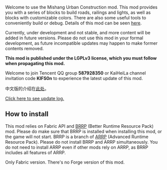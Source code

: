 Welcome to use the Mishang Urban Construction mod. This mod provides you with a series of blocks to build roads, railings and lights, as well as blocks with customizable colors. There are also some useful tools to conveniently build or debug. Details of this mod can be seen [here](https://github.com/SolidBlock-cn/mishanguc/wiki).

Currently, under development and not stable, and more content will be added in future versions. Please do not use this mod in your formal development, as future incompatible updates may happen to make former contents removed.

**This mod is published under the LGPLv3 license, which you must follow when propagating this mod.**

Welcome to join Tencent QQ group **587928350** or KaiHeiLa channel invitation code **KlFS0n** to experience the latest update of this mod.

中文版的介绍在[此处](README.md)。

[Click here to see update log.](UpdateLog-en.md)

## How to install

This mod relies on Fabric API and [BRRP](https://github.com/SolidBlock-cn/BRRP) (Better Runtime Resource Pack) mod. Please do make sure that BRRP is installed when installing this mod, or the game will not start. BRRP is a branch of [ARRP](https://github.com/Devan-Kerman/ARRP) (Advanced Runtime Resource Pack). Please do not install BRRP and ARRP simultaneously. You do not need to install ARRP even if other mods rely on ARRP, as BRRP includes all features of ARRP.

Only Fabric version. There's no Forge version of this mod.
